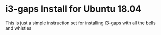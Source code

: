 # i3-gaps Install for Ubuntu 18.04
This is just a simple instruction set for installing i3-gaps with all the bells and whistles
